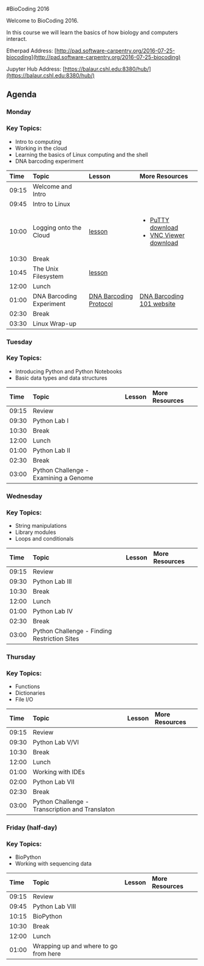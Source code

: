 #BioCoding 2016

Welcome to BioCoding 2016. 

In this course we will learn the basics of how biology and computers interact.

Etherpad Address: [http://pad.software-carpentry.org/2016-07-25-biocoding](http://pad.software-carpentry.org/2016-07-25-biocoding) 

Jupyter Hub Address: [https://balaur.cshl.edu:8380/hub/](https://balaur.cshl.edu:8380/hub/)

## Agenda

### Monday 

### Key Topics:
- Intro to computing
- Working in the cloud
- Learning the basics of Linux computing and the shell
- DNA barcoding experiment

|Time|Topic|Lesson|More Resources|
|:---|:----|:-----|:-------------|
|09:15|Welcome and Intro||
|09:45|Intro to Linux||
|10:00|Logging onto the Cloud|[lesson](https://jasonjwilliamsny.github.io/biocoding-2016/lessons/cloud_lesson/)|<ul><li>[PuTTY download](https://the.earth.li/~sgtatham/putty/latest/x86/putty.exe)<li>[VNC Viewer download](https://www.realvnc.com/download/viewer/windows/)
|10:30|Break|||
|10:45|The Unix Filesystem|[lesson](https://jasonjwilliamsny.github.io/biocoding-2016/lessons/shell_lesson/)|
|12:00|Lunch|||
|01:00|DNA Barcoding Experiment|[DNA Barcoding Protocol](http://www.dnabarcoding101.org/files/using-dna-barcodes.pdf)|[DNA Barcoding 101 website](http://www.dnabarcoding101.org/)
|02:30|Break|||
|03:30|Linux Wrap-up|||


### Tuesday

### Key Topics:
- Introducing Python and Python Notebooks
- Basic data types and data structures

|Time|Topic|Lesson|More Resources|
|:---|:----|:-----|:-------------|
|09:15|Review|||
|09:30|Python Lab I|||
|10:30|Break|||
|12:00|Lunch|||
|01:00|Python Lab II|||
|02:30|Break|||
|03:00|Python Challenge - Examining a Genome|||

### Wednesday

### Key Topics:
- String manipulations
- Library modules
- Loops and conditionals

|Time|Topic|Lesson|More Resources|
|:---|:----|:-----|:-------------|
|09:15|Review|||
|09:30|Python Lab III|||
|10:30|Break|||
|12:00|Lunch|||
|01:00|Python Lab IV|||
|02:30|Break|||
|03:00|Python Challenge - Finding Restriction Sites|||

### Thursday

### Key Topics:
- Functions
- Dictionaries
- File I/O

|Time|Topic|Lesson|More Resources|
|:---|:----|:-----|:-------------|
|09:15|Review|||
|09:30|Python Lab V/VI|||
|10:30|Break|||
|12:00|Lunch|||
|01:00|Working with IDEs|||
|02:00|Python Lab VII|||
|02:30|Break|||
|03:00|Python Challenge - Transcription and Translaton|||

### Friday (half-day)

### Key Topics:
- BioPython
- Working with sequencing data

|Time|Topic|Lesson|More Resources|
|:---|:----|:-----|:-------------|
|09:15|Review|||
|09:45|Python Lab VIII|||
|10:15|BioPython|||
|10:30|Break|||
|12:00|Lunch|||
|01:00|Wrapping up and where to go from here||
